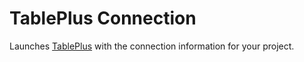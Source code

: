 # TablePlus Connection

Launches [TablePlus](https://www.tableplus.com) with the connection information for your project.
